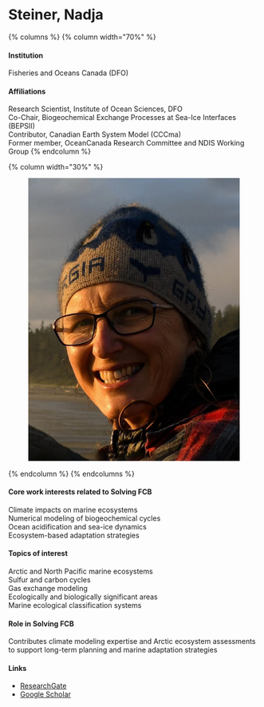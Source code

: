# Steiner, Nadja

{% columns %}
{% column width="70%" %}
#### Institution

Fisheries and Oceans Canada (DFO)

#### Affiliations

Research Scientist, Institute of Ocean Sciences, DFO\
Co-Chair, Biogeochemical Exchange Processes at Sea-Ice Interfaces (BEPSII)\
Contributor, Canadian Earth System Model (CCCma)\
Former member, OceanCanada Research Committee and NDIS Working Group
{% endcolumn %}

{% column width="30%" %}
<figure><img src="https://raw.githubusercontent.com/Solving-FCB/docs/refs/heads/main/.img/steiner-n.webp" alt=""></figure>
{% endcolumn %}
{% endcolumns %}

#### Core work interests related to Solving FCB

Climate impacts on marine ecosystems\
Numerical modeling of biogeochemical cycles\
Ocean acidification and sea-ice dynamics\
Ecosystem-based adaptation strategies

#### Topics of interest

Arctic and North Pacific marine ecosystems\
Sulfur and carbon cycles\
Gas exchange modeling\
Ecologically and biologically significant areas\
Marine ecological classification systems

#### Role in Solving FCB

Contributes climate modeling expertise and Arctic ecosystem assessments to support long-term planning and marine adaptation strategies

#### Links

* [ResearchGate](https://www.researchgate.net/profile/Nadja-Steiner)
* [Google Scholar](https://scholar.google.com/scholar?hl=en\&as_sdt=0%2C5\&q=Steiner%2C+Nadja\&btnG=)
